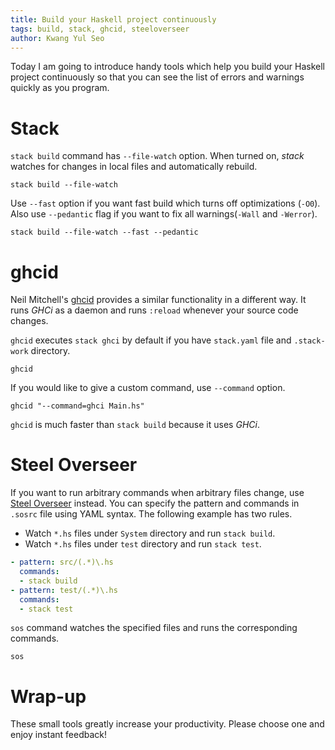 ```yaml
---
title: Build your Haskell project continuously
tags: build, stack, ghcid, steeloverseer
author: Kwang Yul Seo
---
```

Today I am going to introduce handy tools which help you build your Haskell project continuously so that you can see the list of errors and warnings quickly as you program.

<!--more-->

# Stack

`stack build` command has `--file-watch` option. When turned on, *stack* watches for changes in local files and automatically rebuild.

```
stack build --file-watch
```

Use `--fast` option if you want fast build which turns off optimizations (`-O0`). Also use `--pedantic` flag if you want to fix all warnings(`-Wall` and `-Werror`).

```
stack build --file-watch --fast --pedantic
```

# ghcid

Neil Mitchell's [ghcid][ghcid] provides a similar functionality in a different way. It runs *GHCi* as a daemon and runs `:reload` whenever your source code changes.

`ghcid` executes `stack ghci` by default if you have `stack.yaml` file and `.stack-work` directory.

```
ghcid
```

If you would like to give a custom command, use `--command` option.

```
ghcid "--command=ghci Main.hs"
```

`ghcid` is much faster than `stack build` because it uses *GHCi*.

# Steel Overseer

If you want to run arbitrary commands when arbitrary files change, use [Steel Overseer][steeloverseer] instead. You can specify the pattern and commands in `.sosrc` file using YAML syntax. The following example has two rules.

* Watch `*.hs` files under `System` directory and run `stack build`.
* Watch `*.hs` files under `test` directory and run `stack test`.

```yaml
- pattern: src/(.*)\.hs
  commands:
  - stack build
- pattern: test/(.*)\.hs
  commands:
  - stack test
```

`sos` command watches the specified files and runs the corresponding commands.

```
sos
```

# Wrap-up

These small tools greatly increase your productivity. Please choose one and enjoy instant feedback!

[ghcid]: https://github.com/ndmitchell/ghcid
[steeloverseer]: https://github.com/schell/steeloverseer
